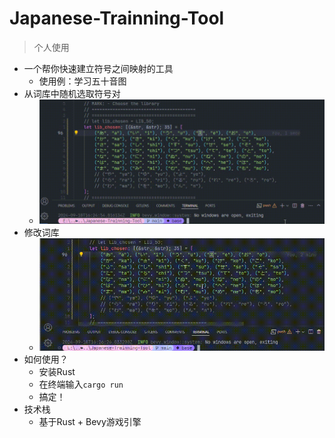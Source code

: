 # Japanese-Trainning-Tool

> 个人使用

* 一个帮你快速建立符号之间映射的工具
  * 使用例：学习五十音图
* 从词库中随机选取符号对
  * ![demo1](./README/demo1.gif)
* 修改词库
  * ![demo2](./README/demo2.gif)
* 如何使用？
  * 安装Rust
  * 在终端输入`cargo run`
  * 搞定！
* 技术栈
  * 基于Rust + Bevy游戏引擎